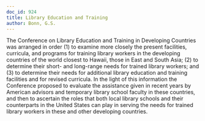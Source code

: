 ```yaml
---
doc_id: 924
title: Library Education and Training
author: Bonn, G.S.
---
```


The Conference on Library Education and Training in
Developing Countries was arranged in order (1) to examine
more closely the present facilities, curricula, and programs
for training library workers in the developing countries
of the world closest to Hawaii, those in East and South
Asia; (2) to determine their short- and long-range needs
for trained library workers; and (3) to determine their
needs for additional library education and training facilities
and for revised curricula.  In the light of this information
the Conference proposed to evaluate the assistance given
in recent years by American advisors and temporary library school 
faculty in these countries, and then to ascertain the roles
that both local library schools and their counterparts in the
United States can play in serving the needs for trained
library workers in these and other developing countries.